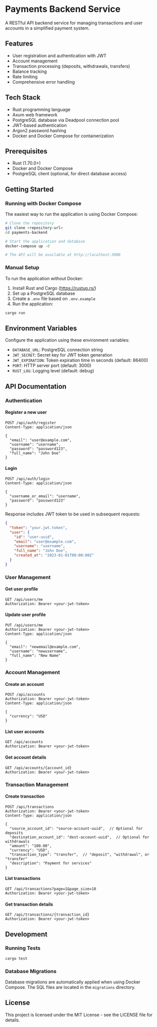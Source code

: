 # Payments Backend Service

A RESTful API backend service for managing transactions and user accounts in a simplified payment system.

## Features

- User registration and authentication with JWT
- Account management
- Transaction processing (deposits, withdrawals, transfers)
- Balance tracking
- Rate limiting
- Comprehensive error handling

## Tech Stack

- Rust programming language
- Axum web framework
- PostgreSQL database via Deadpool connection pool
- JWT-based authentication
- Argon2 password hashing
- Docker and Docker Compose for containerization

## Prerequisites

- Rust (1.70.0+)
- Docker and Docker Compose
- PostgreSQL client (optional, for direct database access)

## Getting Started

### Running with Docker Compose

The easiest way to run the application is using Docker Compose:

```bash
# Clone the repository
git clone <repository-url>
cd payments-backend

# Start the application and database
docker-compose up -d

# The API will be available at http://localhost:3000
```

### Manual Setup

To run the application without Docker:

1. Install Rust and Cargo (https://rustup.rs/)
2. Set up a PostgreSQL database
3. Create a `.env` file based on `.env.example`
4. Run the application:

```bash
cargo run
```

## Environment Variables

Configure the application using these environment variables:

- `DATABASE_URL`: PostgreSQL connection string
- `JWT_SECRET`: Secret key for JWT token generation
- `JWT_EXPIRATION`: Token expiration time in seconds (default: 86400)
- `PORT`: HTTP server port (default: 3000)
- `RUST_LOG`: Logging level (default: debug)

## API Documentation

### Authentication

#### Register a new user

```
POST /api/auth/register
Content-Type: application/json

{
  "email": "user@example.com",
  "username": "username",
  "password": "password123",
  "full_name": "John Doe"
}
```

#### Login

```
POST /api/auth/login
Content-Type: application/json

{
  "username_or_email": "username",
  "password": "password123"
}
```

Response includes JWT token to be used in subsequent requests:

```json
{
  "token": "your.jwt.token",
  "user": {
    "id": "user-uuid",
    "email": "user@example.com",
    "username": "username",
    "full_name": "John Doe",
    "created_at": "2023-01-01T00:00:00Z"
  }
}
```

### User Management

#### Get user profile

```
GET /api/users/me
Authorization: Bearer <your-jwt-token>
```

#### Update user profile

```
PUT /api/users/me
Authorization: Bearer <your-jwt-token>
Content-Type: application/json

{
  "email": "newemail@example.com",
  "username": "newusername",
  "full_name": "New Name"
}
```

### Account Management

#### Create an account

```
POST /api/accounts
Authorization: Bearer <your-jwt-token>
Content-Type: application/json

{
  "currency": "USD"
}
```

#### List user accounts

```
GET /api/accounts
Authorization: Bearer <your-jwt-token>
```

#### Get account details

```
GET /api/accounts/{account_id}
Authorization: Bearer <your-jwt-token>
```

### Transaction Management

#### Create transaction

```
POST /api/transactions
Authorization: Bearer <your-jwt-token>
Content-Type: application/json

{
  "source_account_id": "source-account-uuid",  // Optional for deposits
  "destination_account_id": "dest-account-uuid",  // Optional for withdrawals
  "amount": "100.00",
  "currency": "USD",
  "transaction_type": "transfer",  // "deposit", "withdrawal", or "transfer"
  "description": "Payment for services"
}
```

#### List transactions

```
GET /api/transactions?page=1&page_size=10
Authorization: Bearer <your-jwt-token>
```

#### Get transaction details

```
GET /api/transactions/{transaction_id}
Authorization: Bearer <your-jwt-token>
```

## Development

### Running Tests

```bash
cargo test
```

### Database Migrations

Database migrations are automatically applied when using Docker Compose. The SQL files are located in the `migrations` directory.

## License

This project is licensed under the MIT License - see the LICENSE file for details. 